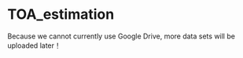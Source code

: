 # TOA_estimation
Because we cannot currently use Google Drive, more data sets will be uploaded later！

